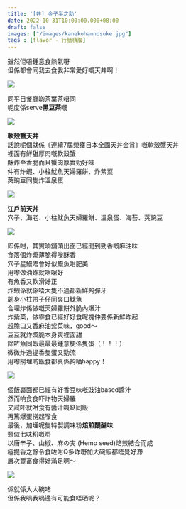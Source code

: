 ```yaml
---
title: '[丼] 金子半之助'
date: 2022-10-31T10:00:00.000+08:00
draft: false
images: ["/images/kanekohannosuke.jpg"]
tags : [flavor - 行膳積腹]
---
```


雖然佢唔鍾意食熱氣嘢  
但係都會同我去食我非常愛好嘅天丼啊！  

![](/images/kanekohannosuke1.jpg)

同平日餐廳啲茶葉茶唔同  
呢度係serve**黑豆茶**嘅  

![](/images/kanekohannosuke2.jpg)

**軟殼蟹天丼**  
話說呢個就係《連續7屆榮獲日本全國天丼金賞》嘅軟殼蟹天丼  
裡面有鮮甜厚肉嘅軟殼蟹  
酥炸至香脆而且蟹肉厚實勁好味  
仲有炸蝦、小柱魷魚天婦羅餅、炸紫菜  
莢豌豆同隻炸溫泉蛋

![](/images/kanekohannosuke3.jpg)

**江戶前天丼**  
穴子、海老、小柱魷魚天婦羅餅、溫泉蛋、海苔、莢豌豆

![](/images/kanekohannosuke.jpg)

即係咁，其實晌舖頭出面已經聞到勁香嘅麻油味  
食落個炸漿薄脆得嚟酥香  
穴子星鰻唔會好似鰻魚咁肥美  
用嚟做油炸就啱啱好  
有魚香又軟滑好正  
炸蝦係就係唔大隻不過都新鮮夠彈牙  
韌身小柱帶子仔同爽口魷魚  
合埋炸係做嘅天婦羅餅外脆內爆汁  
炸紫菜，做零食已經好好食呢塊仲要係新鮮炸起  
超脆口又香麻油紫菜味，good～  
豆豆就炸漿脆本身爽裡面甜  
除咗魚同蝦最最最鍾意梗係隻蛋（！！！）  
微微炸過提香隻蛋又勁流  
用嚟撈埋啲飯食都真係夠晒happy！  

![](/images/kanekohannosuke4.jpg)

個飯裏面都已經有好香豆味嘅豉油based醬汁  
然而响食食吓炸物天婦羅  
又試吓就咁食有醬汁嘅餸同飯  
再篤爆蛋撈起嚟食  
最後，加埋呢隻特製調味粉**焙煎醍醐味**  
類似七味粉嘅嘢  
以唐辛子、山椒、麻の実 (Hemp seed)焙煎結合而成  
極提香之餘令食咗咁Q多炸嘢加大碗飯都唔覺好滯  
層次豐富食得好滿足啊～  

![](/images/kanekohannosuke5.jpg)

係就係大大碗啫  
但係我喎我喎邊有可能食唔晒呢？  
